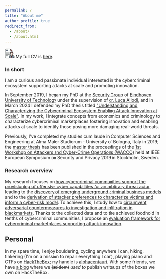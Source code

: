 ```yaml
---
permalink: /
title: "About me"
author_profile: true
redirect_from: 
  - /about/
  - /about.html
---
```


<!--<p style="padding-bottom:0.5em;border-bottom:1px solid #f2f3f3">My full CV is <a href="https://michelecampobasso.github.io/files/Michele_Campobasso_CV.pdf">here</a>!</p>-->
<!--<h3 style="color:#DC143C">I currently am in the job market!</h3>-->

<img src="/images/resume3.png" style="width:30px;height:30px;"> My full CV is [here](https://michelecampobasso.github.io/files/Michele_Campobasso_CV.pdf).

<h3>In short</h3>

I am a curious and passionate individual interested in the cybercriminal ecosystem supporting attacks at scale and promoting innovation.

In September 2019, I began my PhD at the [Security Group](https://security1.win.tue.nl) of [Eindhoven University of Technology](https://www.tue.nl) under the supervision of [dr. Luca Allodi](https://lallodi.github.io/), and in March 2024 I defended my PhD thesis titled ["Understanding and Characterizing the Cybercriminal Ecosystem Enabling Attack Innovation at Scale"](https://michelecampobasso.github.io/publication/2024-03-07-thesis). In my work, I integrate concepts from economics and criminology to characterize cybercriminal marketplaces fostering innovation and enabling attacks at scale to identify those posing more damaging real-world threats.

Previously, I've completed my studies cum laude in Computer Sciences and Engineering at Alma Mater Studiorum - University of Bologna, Italy in 2019; the [master thesis](https://ieeexplore.ieee.org/abstract/document/8802484) has been published in the proceedings of the [1st Workshop on Attackers and Cyber-Crime Operations (WACCO)](https://www.wacco-workshop.eu/past/2019/index.html) held at IEEE European Symposium on Security and Privacy 2019 in Stockholm, Sweden.

<h3>Research overview</h3>

My research focuses on [how cybercriminal communities support the provisioning of offensive cyber capabilities for an arbitrary threat actor](https://michelecampobasso.github.io/whitepapers/2021-03-01-proliferation-primer), leading to the [discovery of emerging underground criminal business models](https://michelecampobasso.github.io/publication/2020-11-10-impaas) and to the [derivation of attacker preferences to characterize victims and inform a cyber-risk model](https://michelecampobasso.github.io/publication/2023-08-09-impaas-economy). To achieve this, I study how to [circumvent adversarial countermeasures to investigation and infiltration in blackmarkets](https://michelecampobasso.github.io/publication/2022-11-24-threatcrawl). Thanks to the collected data and to the achieved foodhold in tenths of cybercriminal communities, I propose an [evaluation framework for cybercriminal marketplaces supporting attack innovation](https://michelecampobasso.github.io/publications/2023-07-05-underground-relevance).

Personal
------

In my spare time, I enjoy bouldering, cycling anywhere I can, hiking, tinkering (I'm on a mission to repair everything I can), playing piano and CTFs on [HackTheBox](https://www.hackthebox.eu); my handle is [alphacentauri](https://www.hackthebox.eu/home/users/profile/11532). With some friends, we have [a blog](https://highwaytoroot.github.io) where we <s>(seldom)</s> _used to_ publish writeups of the boxes we own on HackTheBox.
